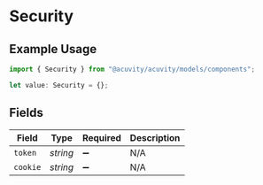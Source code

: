 # Security

## Example Usage

```typescript
import { Security } from "@acuvity/acuvity/models/components";

let value: Security = {};
```

## Fields

| Field              | Type               | Required           | Description        |
| ------------------ | ------------------ | ------------------ | ------------------ |
| `token`            | *string*           | :heavy_minus_sign: | N/A                |
| `cookie`           | *string*           | :heavy_minus_sign: | N/A                |